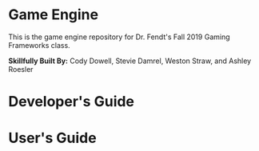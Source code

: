 # Game Engine
This is the game engine repository for Dr. Fendt's Fall 2019 Gaming Frameworks class.

**Skillfully Built By:** Cody Dowell, Stevie Damrel, Weston Straw, and Ashley Roesler

# Developer's Guide

# User's Guide
